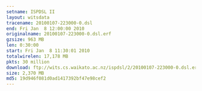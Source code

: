 ```yaml
---
setname: ISPDSL II
layout: witsdata
tracename: 20100107-223000-0.dsl
end: Fri Jan  8 12:00:00 2010
originalname: 20100107-223000-0.dsl.erf
gzsize: 963 MB
len: 0:30:00
start: Fri Jan  8 11:30:01 2010
totalwirelen: 17,178 MB
pkts: 30 million
download: ftp://wits.cs.waikato.ac.nz/ispdsl/2/20100107-223000-0.dsl.erf.gz
size: 2,370 MB
md5: 19d946f081d0ad1417392bf47e98cef2
---
```

